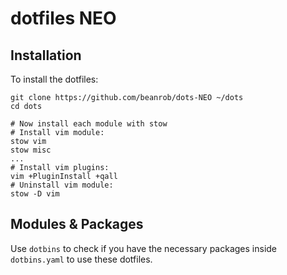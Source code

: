 # dotfiles NEO
<!--
%![scrot](scrot.png)

Finally got around to organising my dotfiles. This system uses
[stow](http://www.gnu.org/software/stow/) to organise everything, as detailed
in [this article](https://brandon.invergo.net/news/2012-05-26-using-gnu-stow-to-manage-your-dotfiles.html).

I found out about this method of dotfile management thanks to the awesome
[pyratebeard](https://pyratebeard.net),
so special thanks to him.
-->

## Installation
To install the dotfiles:
```
git clone https://github.com/beanrob/dots-NEO ~/dots
cd dots

# Now install each module with stow
# Install vim module:
stow vim
stow misc
...
# Install vim plugins:
vim +PluginInstall +qall
# Uninstall vim module:
stow -D vim
```

## Modules & Packages
Use `dotbins` to check if you have the necessary packages inside `dotbins.yaml`
to use these dotfiles.
